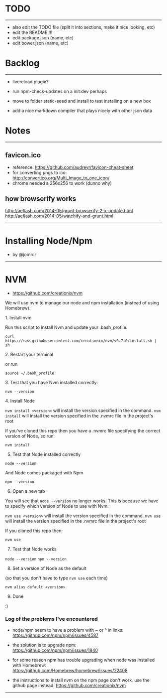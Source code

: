 # TODO
________


- also edit the TODO file (split it into sections, make it nice looking, etc)
- edit the README !!!
- edit package.json (name, etc)
- edit bower.json (name, etc)



# Backlog
___________

- livereload plugin?

- run npm-check-updates on a init:dev perhaps

- move to folder static-seed and install to test installing on a new box


- add a nice markdown compiler that plays nicely with other json data



# Notes
_________

## favicon.ico
- reference: https://github.com/audreyr/favicon-cheat-sheet
- for converting pngs to ico: http://convertico.org/Multi_Image_to_one_icon/
- chrome needed a 256x256 to work (dunno why)



## how browserify works
http://aeflash.com/2014-05/grunt-browserify-2-x-update.html
http://aeflash.com/2014-05/watchify-and-grunt.html




_______________________

# Installing Node/Npm
- by @jomrcr
_______________________

# NVM
- https://github.com/creationix/nvm

We will use nvm to manage our node and npm installation (instead of using Homebrew).

<p>1. Install nvm</p>

Run this script to install Nvm and update your .bash_profile:

`curl https://raw.githubusercontent.com/creationix/nvm/v0.7.0/install.sh | sh`

<p>2. Restart your terminal</p>

or run

`source ~/.bash_profile`

<p>3. Test that you have Nvm installed correctly:</p>

`nvm --version`

<p>4. Install Node</p>

`nvm install <version>` will install the version specified in the command.
`nvm install` will install the version specified in the .nvmrc file in the project's root

If you've cloned this repo then you have a .nvmrc file specifying the correct version of Node, so run:

`nvm install`

5. Test that Node installed correctly

`node --version`

And Node comes packaged with Npm

`npm --version`

6. Open a new tab

You will see that `node --version` no longer works. This is because we have to specify which version of Node to use with Nvm:

`nvm use <version>` will install the version specified in the command.
`nvm use` will install the version specified in the .nvmrc file in the project's root

If you cloned this repo then:

`nvm use`

7. Test that Node works

`node --version`
`npm --version`

8. Set a version of Node as the default

(so that you don't have to type `nvm use` each time)

`nvm alias default <version>`

9. Done

:)



### Log of the problems I've encountered

- node/npm seem to have a problem with ~ or ^ in links: https://github.com/npm/npm/issues/4587

- the solution is to upgrade npm: https://github.com/npm/npm/issues/1840

- for some reason npm has trouble upgrading when node was installed with Homebrew: https://github.com/Homebrew/homebrew/issues/22408

- the instructions to install nvm on the npm page don't work. use the github page instead: https://github.com/creationix/nvm



_____________________________________________________________________











